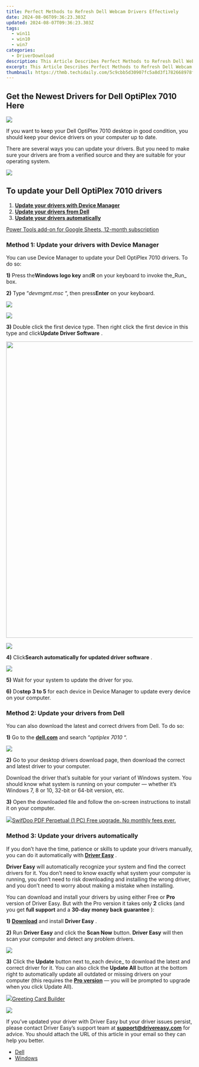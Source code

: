 ```yaml
---
title: Perfect Methods to Refresh Dell Webcam Drivers Effectively
date: 2024-08-06T09:36:23.303Z
updated: 2024-08-07T09:36:23.303Z
tags:
  - win11
  - win10
  - win7
categories:
  - DriverDownload
description: This Article Describes Perfect Methods to Refresh Dell Webcam Drivers Effectively
excerpt: This Article Describes Perfect Methods to Refresh Dell Webcam Drivers Effectively
thumbnail: https://thmb.techidaily.com/5c9cbb5d30907fc5a8d3f1782668978fcf6f103cacbe9ad11043aa91ad5ce8d7.jpg
---
```


## Get the Newest Drivers for Dell OptiPlex 7010 Here

![](https://images.drivereasy.com/wp-content/uploads/2018/06/img_5b10bce71bee5.jpg)

 If you want to keep your Dell OptiPlex 7010 desktop in good condition, you should keep your device drivers on your computer up to date.

 There are several ways you can update your drivers. But you need to make sure your drivers are from a verified source and they are suitable for your operating system.

<!-- affiliate ads begin -->
<a href="https://store.massmailsoftware.com/order/checkout.php?PRODS=1095219&QTY=1&AFFILIATE=108875&CART=1"><img src="https://secure.avangate.com/images/merchant/dc87c13749315c7217cdc4ac692e704c/banera_for_partners-20_%281%29.jpg" border="0"></a>
<!-- affiliate ads end -->
## To update your Dell OptiPlex 7010 drivers

1. [**Update your drivers with Device Manager**](https://tools.techidaily.com/drivereasy/download/)
2. [**Update your drivers from Dell**](https://tools.techidaily.com/drivereasy/download/)
3. [**Update your drivers automatically**](https://tools.techidaily.com/drivereasy/download/)

<!-- affiliate ads begin -->
<a href="https://secure.2checkout.com/order/checkout.php?PRODS=4721564&QTY=1&AFFILIATE=108875&CART=1">Power Tools add-on for Google Sheets, 12-month subscription</a>
<!-- affiliate ads end -->
### Method 1: Update your drivers with Device Manager

 You can use Device Manager to update your Dell OptiPlex 7010 drivers. To do so:

**1)** Press the**Windows logo key** and**R** on your keyboard to invoke the_Run_ box.

**2)** Type “_devmgmt.msc_ “, then press**Enter** on your keyboard.

<!-- affiliate ads begin -->
<a href="https://store.nero.com/order/checkout.php?PRODS=42296855&QTY=1&AFFILIATE=108875&CART=1"><img src="http://cdnwww.nero.com/nero-com-wAssets/img/banners/2023/recode/Nero_Recode_Screen_2.png" border="0"></a>
<!-- affiliate ads end -->
![](https://images.drivereasy.com/wp-content/uploads/2018/06/img_5b10c441eef93.jpg)

**3)** Double click the first device type. Then right click the first device in this type and click**Update Driver Software** .

<!-- affiliate ads begin -->
<a href="https://aspironcom.sjv.io/c/5597632/1941789/21554" target="_top" id="1941789"><img src="//a.impactradius-go.com/display-ad/21554-1941789" border="0" alt="" width="650" height="800"/></a><img height="0" width="0" src="https://imp.pxf.io/i/5597632/1941789/21554" style="position:absolute;visibility:hidden;" border="0" />
<!-- affiliate ads end -->
![](https://images.drivereasy.com/wp-content/uploads/2018/06/img_5b10c451b3307.jpg)

**4)** Click**Search automatically for updated driver software** .

![](https://images.drivereasy.com/wp-content/uploads/2018/06/img_5b10c46067719.jpg)

**5)**  Wait for your system to update the driver for you.

**6)** Do**step 3 to 5** for each device in Device Manager to update every device on your computer.

### Method 2: Update your drivers from Dell

You can also download the latest and correct drivers from Dell. To do so:

**1)** Go to the **[dell.com](https://shop-links.co/link/?exclusive=1&publisher_slug=itechdaily19598&url=http%3A%2F%2Fwww.dell.com)**  and search “_optiplex 7010_ “.

![](https://images.drivereasy.com/wp-content/uploads/2018/06/img_5b10c7d82e21d.png)

**2)** Go to your desktop drivers download page, then download the correct and latest driver to your computer.

 Download the driver that’s suitable for your variant of Windows system. You should know what system is running on your computer — whether it’s Windows 7, 8 or 10, 32-bit or 64-bit version, etc.

**3)** Open the downloaded file and follow the on-screen instructions to install it on your computer.

<!-- affiliate ads begin -->
<a href="https://purchase.swifdoo.com/order/checkout.php?PRODS=40002162&QTY=1&AFFILIATE=108875&CART=1"><img src="https://secure.avangate.com/images/merchant/8b932759a5a04ddb34bf79e3f9072e4b/products/1_Product%20box%20white-1024x1024.png" border="0">SwifDoo PDF Perpetual (1 PC) Free upgrade. No monthly fees ever. 
</a>
<!-- affiliate ads end -->
### Method 3: Update your drivers automatically

 If you don’t have the time, patience or skills to update your drivers manually, you can do it automatically with [**Driver Easy**](https://tools.techidaily.com/drivereasy/download/) .

**Driver Easy**  will automatically recognize your system and find the correct drivers for it. You don’t need to know exactly what system your computer is running, you don’t need to risk downloading and installing the wrong driver, and you don’t need to worry about making a mistake when installing.

 You can download and install your drivers by using either Free or **Pro**  version of Driver Easy. But with the Pro version it takes only **2**  clicks (and you get **full support** and a **30-day money back guarantee** ):

**1)** [**Download**](https://tools.techidaily.com/drivereasy/download/) and install **Driver Easy** .

**2)** Run **Driver Easy** and click the **Scan Now** button. **Driver Easy**  will then scan your computer and detect any problem drivers.

![](https://images.drivereasy.com/wp-content/uploads/2018/06/img_5b1a66b4a3dfe.jpg)

**3)**  Click the **Update**  button next to_each device_ to download the latest and correct driver for it. You can also click the **Update All**  button at the bottom right to automatically update all outdated or missing drivers on your computer (this requires the **[Pro version](https://tools.techidaily.com/drivereasy/download/)**  — you will be prompted to upgrade when you click Update All).

<!-- affiliate ads begin -->
<a href="https://secure.2checkout.com/order/checkout.php?PRODS=2067133&QTY=1&AFFILIATE=108875&CART=1"><img src="https://www.pearlmountainsoft.com/n_img/product/gcb/banScrn.jpg" border="0">Greeting Card Builder</a>
<!-- affiliate ads end -->
![](https://images.drivereasy.com/wp-content/uploads/2018/06/img_5b10caa1580eb.jpg)

 If you’ve updated your driver with Driver Easy but your driver issues persist, please contact Driver Easy’s support team at **[support@drivereasy.com](https://tools.techidaily.com/drivereasy/download/)**  for advice. You should attach the URL of this article in your email so they can help you better.

* [Dell](https://tools.techidaily.com/drivereasy/download/)
* [Windows](https://tools.techidaily.com/drivereasy/download/)

<ins class="adsbygoogle"
     style="display:block"
     data-ad-format="autorelaxed"
     data-ad-client="ca-pub-7571918770474297"
     data-ad-slot="1223367746"></ins>



<ins class="adsbygoogle"
     style="display:block"
     data-ad-client="ca-pub-7571918770474297"
     data-ad-slot="8358498916"
     data-ad-format="auto"
     data-full-width-responsive="true"></ins>
